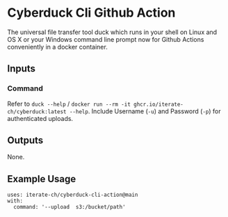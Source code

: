 # Cyberduck Cli Github Action

The universal file transfer tool duck which runs in your shell on Linux and OS X or your Windows command line prompt now for Github Actions conveniently in a docker container.

## Inputs

### Command
Refer to `duck --help` / `docker run --rm -it ghcr.io/iterate-ch/cyberduck:latest --help`.
Include Username (`-u`) and Password (`-p`) for authenticated uploads.

## Outputs
None.

## Example Usage

```
uses: iterate-ch/cyberduck-cli-action@main
with:
  command: '--upload  s3:/bucket/path'
```